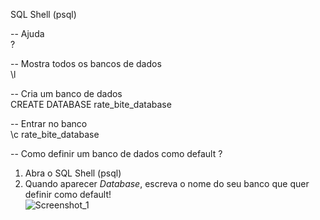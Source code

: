 SQL Shell (psql)

-- Ajuda <br>
\?

-- Mostra todos os bancos de dados <br>
\l 

-- Cria um banco de dados <br>
CREATE DATABASE rate_bite_database

-- Entrar no banco <br>
\c rate_bite_database

-- Como definir um banco de dados como default ? <br>
1. Abra o SQL Shell (psql)  
2. Quando aparecer *Database*, escreva o nome do seu banco que quer definir como default! <br>
 ![Screenshot_1](https://github.com/davimgfx/rate-bite/assets/118557337/6b4d69cc-dc00-4083-a979-4dc471be54f7)
